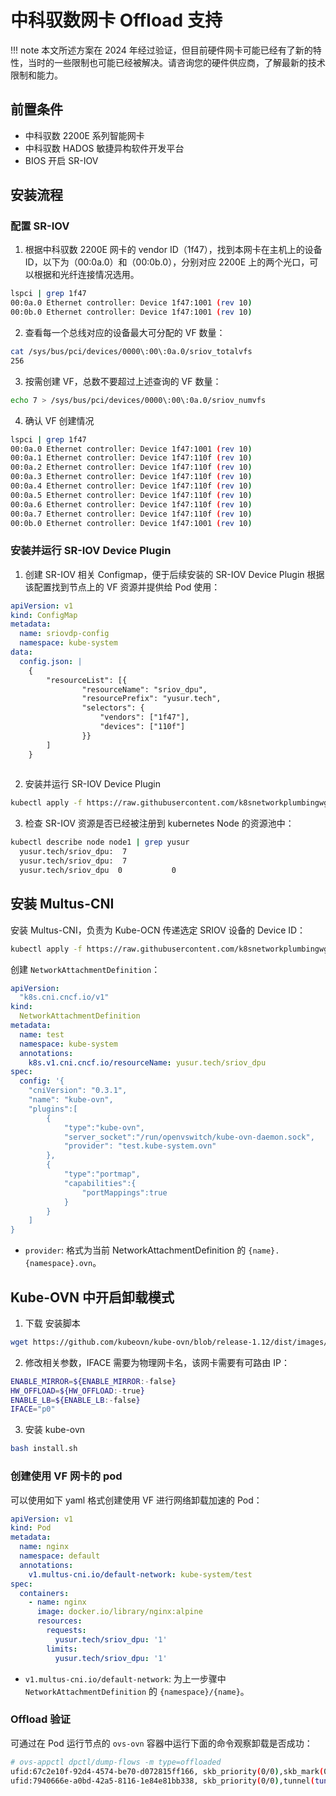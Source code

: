 # 中科驭数网卡 Offload 支持

!!! note
  本文所述方案在 2024 年经过验证，但目前硬件网卡可能已经有了新的特性，当时的一些限制也可能已经被解决。请咨询您的硬件供应商，了解最新的技术限制和能力。

## 前置条件

- 中科驭数 2200E 系列智能网卡
- 中科驭数 HADOS 敏捷异构软件开发平台
- BIOS 开启 SR-IOV

## 安装流程

### 配置 SR-IOV

1. 根据中科驭数 2200E 网卡的 vendor ID（1f47），找到本网卡在主机上的设备 ID，以下为（00:0a.0）和（00:0b.0），分别对应 2200E 上的两个光口，可以根据和光纤连接情况选用。

```bash
lspci | grep 1f47
00:0a.0 Ethernet controller: Device 1f47:1001 (rev 10)
00:0b.0 Ethernet controller: Device 1f47:1001 (rev 10)
```

2. 查看每一个总线对应的设备最大可分配的 VF 数量：

``` bash
cat /sys/bus/pci/devices/0000\:00\:0a.0/sriov_totalvfs
256
```

3. 按需创建 VF，总数不要超过上述查询的 VF 数量：

```bash
echo 7 > /sys/bus/pci/devices/0000\:00\:0a.0/sriov_numvfs
```

4. 确认 VF 创建情况

```bash
lspci | grep 1f47
00:0a.0 Ethernet controller: Device 1f47:1001 (rev 10)
00:0a.1 Ethernet controller: Device 1f47:110f (rev 10)
00:0a.2 Ethernet controller: Device 1f47:110f (rev 10)
00:0a.3 Ethernet controller: Device 1f47:110f (rev 10)
00:0a.4 Ethernet controller: Device 1f47:110f (rev 10)
00:0a.5 Ethernet controller: Device 1f47:110f (rev 10)
00:0a.6 Ethernet controller: Device 1f47:110f (rev 10)
00:0a.7 Ethernet controller: Device 1f47:110f (rev 10)
00:0b.0 Ethernet controller: Device 1f47:1001 (rev 10)
```

### 安装并运行 SR-IOV Device Plugin

1. 创建 SR-IOV 相关 Configmap，便于后续安装的 SR-IOV Device Plugin 根据该配置找到节点上的 VF 资源并提供给 Pod 使用：

```yaml
apiVersion: v1
kind: ConfigMap
metadata:
  name: sriovdp-config
  namespace: kube-system
data:
  config.json: |
    {
        "resourceList": [{
                "resourceName": "sriov_dpu",
                "resourcePrefix": "yusur.tech",
                "selectors": {
                    "vendors": ["1f47"],
                    "devices": ["110f"]
                }}
        ]
    }
 
```

2. 安装并运行 SR-IOV Device Plugin

```bash
kubectl apply -f https://raw.githubusercontent.com/k8snetworkplumbingwg/sriov-network-device-plugin/v3.6.2/deployments/sriovdp-daemonset.yaml
```

3. 检查 SR-IOV 资源是否已经被注册到 kubernetes Node 的资源池中：

```bash
kubectl describe node node1 | grep yusur
  yusur.tech/sriov_dpu:  7
  yusur.tech/sriov_dpu:  7
  yusur.tech/sriov_dpu  0           0
```

## 安装 Multus-CNI

安装 Multus-CNI，负责为 Kube-OCN 传递选定 SRIOV 设备的 Device ID：

```bash
kubectl apply -f https://raw.githubusercontent.com/k8snetworkplumbingwg/multus-cni/v4.0.2/deployments/multus-daemonset-thick.yml
```

创建 `NetworkAttachmentDefinition`：

```yaml
apiVersion:
  "k8s.cni.cncf.io/v1"
kind:
  NetworkAttachmentDefinition
metadata:
  name: test
  namespace: kube-system
  annotations:
    k8s.v1.cni.cncf.io/resourceName: yusur.tech/sriov_dpu
spec:
  config: '{
    "cniVersion": "0.3.1",
    "name": "kube-ovn",
    "plugins":[
        {
            "type":"kube-ovn",
            "server_socket":"/run/openvswitch/kube-ovn-daemon.sock",
            "provider": "test.kube-system.ovn"
        },
        {
            "type":"portmap",
            "capabilities":{
                "portMappings":true
            }
        }
    ]
}
```

- `provider`: 格式为当前 NetworkAttachmentDefinition 的 `{name}.{namespace}.ovn`。

## Kube-OVN 中开启卸载模式

1. 下载 安装脚本

```bash
wget https://github.com/kubeovn/kube-ovn/blob/release-1.12/dist/images/install.sh
```

2. 修改相关参数，IFACE 需要为物理网卡名，该网卡需要有可路由 IP：

```bash
ENABLE_MIRROR=${ENABLE_MIRROR:-false}
HW_OFFLOAD=${HW_OFFLOAD:-true}
ENABLE_LB=${ENABLE_LB:-false}
IFACE="p0"
```

3. 安装 kube-ovn

```bash
bash install.sh
```

### 创建使用 VF 网卡的 pod

可以使用如下 yaml 格式创建使用 VF 进行网络卸载加速的 Pod：

```yaml
apiVersion: v1
kind: Pod
metadata:
  name: nginx
  namespace: default
  annotations:
    v1.multus-cni.io/default-network: kube-system/test
spec:
  containers:
    - name: nginx
      image: docker.io/library/nginx:alpine
      resources:
        requests:
          yusur.tech/sriov_dpu: '1'
        limits:
          yusur.tech/sriov_dpu: '1'
```

- `v1.multus-cni.io/default-network`: 为上一步骤中 `NetworkAttachmentDefinition` 的 `{namespace}/{name}`。

### Offload 验证

可通过在 Pod 运行节点的 `ovs-ovn` 容器中运行下面的命令观察卸载是否成功：

```bash
# ovs-appctl dpctl/dump-flows -m type=offloaded
ufid:67c2e10f-92d4-4574-be70-d072815ff166, skb_priority(0/0),skb_mark(0/0),ct_state(0/0x23),ct_zone(0/0),ct_mark(0/0),ct_label(0/0),recirc_id(0),dp_hash(0/0),in_port(d85b161b6840_h),packet_type(ns=0/0,id=0/0),eth(src=0a:c9:1c:70:01:09,dst=8a:18:a4:22:b7:7d),eth_type(0x0800),ipv4(src=10.0.1.10,dst=10.0.1.6,proto=6,tos=0/0x3,ttl=0/0,frag=no),tcp(src=60774,dst=9001), packets:75021, bytes:109521630, offload_packets:75019, offload_bytes:109521498, used:3.990s,offloaded:yes,dp:tc, actions:set(tunnel(tun_id=0x5,dst=192.168.201.12,ttl=64,tp_dst=6081,geneve({class=0x102,type=0x80,len=4,0xa0006}),flags(csum|key))),genev_sys_6081
ufid:7940666e-a0bd-42a5-8116-1e84e81bb338, skb_priority(0/0),tunnel(tun_id=0x5,src=192.168.201.12,dst=192.168.201.11,ttl=0/0,tp_dst=6081,geneve({class=0x102,type=0x80,len=4,0x6000a}),flags(+key)),skb_mark(0/0),ct_state(0/0),ct_zone(0/0),ct_mark(0/0),ct_label(0/0),recirc_id(0),dp_hash(0/0),in_port(genev_sys_6081),packet_type(ns=0/0,id=0/0),eth(src=8a:18:a4:22:b7:7d,dst=0a:c9:1c:70:01:09),eth_type(0x0800),ipv4(src=10.0.1.6,dst=10.0.1.10,proto=6,tos=0/0,ttl=0/0,frag=no),tcp(src=9001,dst=60774), packets:6946, bytes:459664, offload_packets:6944, offload_bytes:459532, used:4.170s, dp:tc,offloaded:yes,actions:d85b161b6840_h
```
